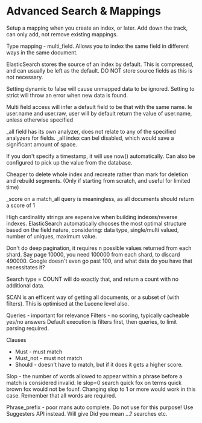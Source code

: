 Advanced Search & Mappings
==========================

Setup a mapping when you create an index, or later. Add down the track, can only add, not remove existing mappings.

Type mapping - multi_field. Allows you to index the same field in different ways in the same document.

ElasticSearch stores the source of an index by default. This is compressed, and can usually be left as the default. DO NOT store source fields as this is not necessary.

Setting dynamic to false will cause unmapped data to be ignored. Setting to strict will throw an error when new data is found.

Multi field access will infer a default field to be that with the same name. Ie user.name and user.raw, user will by default return the value of user.name, unless otherwise specified

_all field has its own analyzer, does not relate to any of the specified analyzers for fields.
_all index can bel disabled, which would save a significant amount of space.

If you don't specify a timestamp, it will use now() automatically. Can also be configured to pick up the value from the database.

Cheaper to delete whole index and recreate rather than mark for deletion and rebuild segments. (Only if starting from scratch, and useful for limited time)

_score on a match_all query is meaningless, as all documents should return a score of 1

High cardinality strings are expensive when building indexes/reverse indexes. 
ElasticSearch automatically chooses the most optimal structure based on the field nature, considering: data type, single/multi valued, number of uniques, maximum value.

Don't do deep pagination, it requires n possible values returned from each shard. Say page 10000, you need 100000 from each shard, to discard 490000. Google doesn't even go past 100, and what data do you have that necessitates it?

Search type = COUNT will do exactly that, and return a count with no additional data.

SCAN is an efficent way of getting all documents, or a subset of (with filters). This is optimised at the Lucene level also.

Queries - important for relevance
Filters - no scoring, typically cacheable yes/no answers
Default execution is filters first, then queries, to limit parsing required.

Clauses
* Must - must match
* Must_not - must not match
* Should - doesn't have to match, but if it does it gets a higher score.

Slop - the number of words allowed to appear within a phrase before a match is considered invalid. Ie slop=0 search quick fox on terms quick brown fox would not be founf. Changing slop to 1 or more would work in this case. Remember that all words are required.

Phrase_prefix - poor mans auto complete. Do not use for this purpose! Use Suggesters API instead. Will give Did you mean ...? searches etc.


